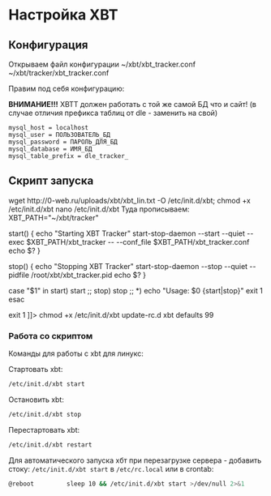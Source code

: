 # Настройка XBT
## Конфигурация
Открываем файл конфигурации
<tabs>
    <tab title="Файл от 0-web">
        <code-block lang="plain text">~/xbt/xbt_tracker.conf</code-block>
    </tab>
    <tab title="Файл с исходника в сети">
        <code-block lang="plain text">~/xbt/tracker/xbt_tracker.conf</code-block>
    </tab>
</tabs>

Правим под себя конфигурацию:

**ВНИМАНИЕ!!!** XBTT должен работать с той же самой БД что и сайт!
(в случае отличия префикса таблиц от dle - заменить на свой)

```
mysql_host = localhost
mysql_user = ПОЛЬЗОВАТЕЛЬ_БД
mysql_password = ПАРОЛЬ_ДЛЯ_БД
mysql_database = ИМЯ_БД
mysql_table_prefix = dle_tracker_
```



## Скрипт запуска
<tabs>
    <tab title="Файл от 0-web">
        <code-block lang="plain text">wget http://0-web.ru/uploads/xbt/xbt_lin.txt -O /etc/init.d/xbt; chmod +x /etc/init.d/xbt</code-block>
    </tab>
    <tab title="Файл с исходника в сети">
        <code-block lang="bash">nano /etc/init.d/xbt</code-block>
        Туда прописываем:
        <code-block lang="bash"><![CDATA[#!/bin/sh

XBT_PATH="~/xbt/tracker"

start() {
    echo "Starting XBT Tracker"
    start-stop-daemon --start --quiet --exec $XBT_PATH/xbt_tracker -- --conf_file $XBT_PATH/xbt_tracker.conf
    echo $?
}

stop() {
    echo "Stopping XBT Tracker"
    start-stop-daemon --stop --quiet --pidfile /root/xbt/xbt_tracker.pid
    echo $?
}

case "$1" in
            start)
                start
;;
            stop)
                stop
;;
            *)
                echo "Usage: $0 {start|stop}"
                exit 1
esac

exit 1
]]>
        </code-block>
        <code-block lang="bash">chmod +x /etc/init.d/xbt
update-rc.d xbt defaults 99</code-block>
    </tab>
</tabs>

### Работа со скриптом
Команды для работы с xbt для линукс:

Стартовать xbt:
```Bash
/etc/init.d/xbt start
```

Остановить xbt:
```Bash
/etc/init.d/xbt stop
```

Перестартовать xbt:
```Bash
/etc/init.d/xbt restart
```

Для автоматического запуска хбт при перезагрузке сервера - добавить стоку: `/etc/init.d/xbt start` в `/etc/rc.local` или в crontab:
```Bash
@reboot         sleep 10 && /etc/init.d/xbt start >/dev/null 2>&1
```